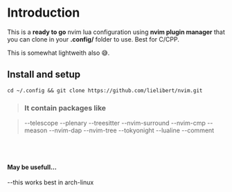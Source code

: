 # Introduction

This is a **ready to go** nvim lua  configuration using **nvim plugin manager**  that you can clone in your **.config/** folder to use. Best for C/CPP.

This is somewhat lightweith also 😅.



## Install and setup
```
cd ~/.config && git clone https://github.com/lielibert/nvim.git
```



> ### It contain packages like

> --telescope
> --plenary
> --treesitter
> --nvim-surround
> --nvim-cmp
> --meason
> --nvim-dap
> --nvim-tree
> --tokyonight
> --lualine
> --comment


</br>
</br>

#### May be usefull...

--this works best in arch-linux

